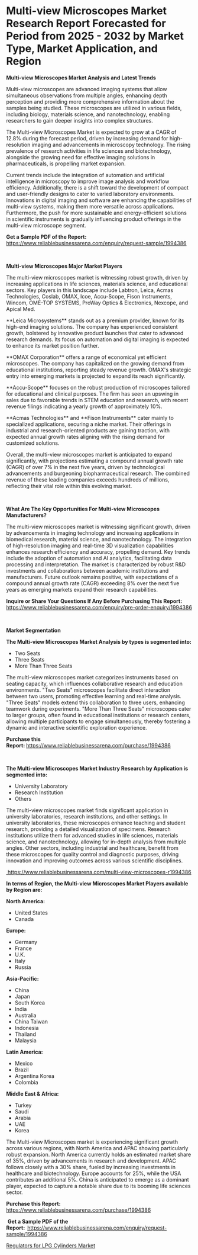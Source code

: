 <p><h1>Multi-view Microscopes Market Research Report Forecasted for Period from 2025 -  2032 by Market Type, Market Application, and Region</h1></p><p><strong>Multi-view Microscopes Market Analysis and Latest Trends</strong></p>
<p><p>Multi-view microscopes are advanced imaging systems that allow simultaneous observations from multiple angles, enhancing depth perception and providing more comprehensive information about the samples being studied. These microscopes are utilized in various fields, including biology, materials science, and nanotechnology, enabling researchers to gain deeper insights into complex structures.</p><p>The Multi-view Microscopes Market is expected to grow at a CAGR of 12.8% during the forecast period, driven by increasing demand for high-resolution imaging and advancements in microscopy technology. The rising prevalence of research activities in life sciences and biotechnology, alongside the growing need for effective imaging solutions in pharmaceuticals, is propelling market expansion. </p><p>Current trends include the integration of automation and artificial intelligence in microscopy to improve image analysis and workflow efficiency. Additionally, there is a shift toward the development of compact and user-friendly designs to cater to varied laboratory environments. Innovations in digital imaging and software are enhancing the capabilities of multi-view systems, making them more versatile across applications. Furthermore, the push for more sustainable and energy-efficient solutions in scientific instruments is gradually influencing product offerings in the multi-view microscope segment.</p></p>
<p><strong>Get a Sample PDF of the Report:&nbsp;</strong> <a href="https://www.reliablebusinessarena.com/enquiry/request-sample/1994386?utm_campaign=2177&utm_medium=2&utm_source=Github&utm_content=ia&utm_term=02032025&utm_id=multi-view-microscopes">https://www.reliablebusinessarena.com/enquiry/request-sample/1994386</a></p>
<p>&nbsp;</p>
<p><strong>Multi-view Microscopes Major Market Players</strong></p>
<p><p>The multi-view microscopes market is witnessing robust growth, driven by increasing applications in life sciences, materials science, and educational sectors. Key players in this landscape include Labtron, Leica, Acmas Technologies, Coslab, OMAX, Icoe, Accu-Scope, Fison Instruments, Wincom, OME-TOP SYSTEMS, ProWay Optics & Electronics, Nexcope, and Apical Med.</p><p>**Leica Microsystems** stands out as a premium provider, known for its high-end imaging solutions. The company has experienced consistent growth, bolstered by innovative product launches that cater to advanced research demands. Its focus on automation and digital imaging is expected to enhance its market position further.</p><p>**OMAX Corporation** offers a range of economical yet efficient microscopes. The company has capitalized on the growing demand from educational institutions, reporting steady revenue growth. OMAX's strategic entry into emerging markets is projected to expand its reach significantly.</p><p>**Accu-Scope** focuses on the robust production of microscopes tailored for educational and clinical purposes. The firm has seen an upswing in sales due to favorable trends in STEM education and research, with recent revenue filings indicating a yearly growth of approximately 10%.</p><p>**Acmas Technologies** and **Fison Instruments** cater mainly to specialized applications, securing a niche market. Their offerings in industrial and research-oriented products are gaining traction, with expected annual growth rates aligning with the rising demand for customized solutions.</p><p>Overall, the multi-view microscopes market is anticipated to expand significantly, with projections estimating a compound annual growth rate (CAGR) of over 7% in the next five years, driven by technological advancements and burgeoning biopharmaceutical research. The combined revenue of these leading companies exceeds hundreds of millions, reflecting their vital role within this evolving market.</p></p>
<p>&nbsp;</p>
<p><strong>What Are The Key Opportunities For Multi-view Microscopes Manufacturers?</strong></p>
<p><p>The multi-view microscopes market is witnessing significant growth, driven by advancements in imaging technology and increasing applications in biomedical research, material science, and nanotechnology. The integration of high-resolution imaging and real-time 3D visualization capabilities enhances research efficiency and accuracy, propelling demand. Key trends include the adoption of automation and AI analytics, facilitating data processing and interpretation. The market is characterized by robust R&D investments and collaborations between academic institutions and manufacturers. Future outlook remains positive, with expectations of a compound annual growth rate (CAGR) exceeding 8% over the next five years as emerging markets expand their research capabilities.</p></p>
<p><strong>Inquire or Share Your Questions If Any Before Purchasing This Report:</strong> <a href="https://www.reliablebusinessarena.com/enquiry/pre-order-enquiry/1994386?utm_campaign=2177&utm_medium=2&utm_source=Github&utm_content=ia&utm_term=02032025&utm_id=multi-view-microscopes">https://www.reliablebusinessarena.com/enquiry/pre-order-enquiry/1994386</a></p>
<p>&nbsp;</p>
<p><strong>Market Segmentation</strong></p>
<p><strong>The Multi-view Microscopes Market Analysis by types is segmented into:</strong></p>
<p><ul><li>Two Seats</li><li>Three Seats</li><li>More Than Three Seats</li></ul></p>
<p><p>The multi-view microscopes market categorizes instruments based on seating capacity, which influences collaborative research and education environments. "Two Seats" microscopes facilitate direct interaction between two users, promoting effective learning and real-time analysis. "Three Seats" models extend this collaboration to three users, enhancing teamwork during experiments. "More Than Three Seats" microscopes cater to larger groups, often found in educational institutions or research centers, allowing multiple participants to engage simultaneously, thereby fostering a dynamic and interactive scientific exploration experience.</p></p>
<p><strong>Purchase this Report:&nbsp;</strong><a href="https://www.reliablebusinessarena.com/purchase/1994386?utm_campaign=2177&utm_medium=2&utm_source=Github&utm_content=ia&utm_term=02032025&utm_id=multi-view-microscopes">https://www.reliablebusinessarena.com/purchase/1994386</a></p>
<p>&nbsp;</p>
<p><strong>The Multi-view Microscopes Market Industry Research by Application is segmented into:</strong></p>
<p><ul><li>University Laboratory</li><li>Research Institution</li><li>Others</li></ul></p>
<p><p>The multi-view microscopes market finds significant application in university laboratories, research institutions, and other settings. In university laboratories, these microscopes enhance teaching and student research, providing a detailed visualization of specimens. Research institutions utilize them for advanced studies in life sciences, materials science, and nanotechnology, allowing for in-depth analysis from multiple angles. Other sectors, including industrial and healthcare, benefit from these microscopes for quality control and diagnostic purposes, driving innovation and improving outcomes across various scientific disciplines.</p></p>
<p><a href="https://www.reliablebusinessarena.com/multi-view-microscopes-r1994386?utm_campaign=2177&utm_medium=2&utm_source=Github&utm_content=ia&utm_term=02032025&utm_id=multi-view-microscopes">&nbsp;https://www.reliablebusinessarena.com/multi-view-microscopes-r1994386</a></p>
<p><strong>In terms of Region, the Multi-view Microscopes Market Players available by Region are:</strong></p>
<p>
    <p> <strong> North America: </strong>
        <ul>
            <li>United States</li>
            <li>Canada</li>
        </ul>
        </p> 
    <p> <strong> Europe: </strong>
        <ul>
            <li>Germany</li>
            <li>France</li>
            <li>U.K.</li>
            <li>Italy</li>
            <li>Russia</li>
        </ul>
        </p> 
    <p> <strong> Asia-Pacific: </strong>
        <ul>
            <li>China</li>
            <li>Japan</li>
            <li>South Korea</li>
            <li>India</li>
            <li>Australia</li>
            <li>China Taiwan</li>
            <li>Indonesia</li>
            <li>Thailand</li>
            <li>Malaysia</li>
        </ul>
        </p> 
    <p> <strong> Latin America: </strong>
        <ul>
            <li>Mexico</li>
            <li>Brazil</li>
            <li>Argentina Korea</li>
            <li>Colombia</li>
        </ul>
        </p> 
    <p> <strong> Middle East & Africa: </strong>
        <ul>
            <li>Turkey</li>
            <li>Saudi</li>
            <li>Arabia</li>
            <li>UAE</li>
            <li>Korea</li>
        </ul>
    </p>
    </p>
<p><p>The Multi-view Microscopes market is experiencing significant growth across various regions, with North America and APAC showing particularly robust expansion. North America currently holds an estimated market share of 35%, driven by advancements in research and development. APAC follows closely with a 30% share, fueled by increasing investments in healthcare and biotechnology. Europe accounts for 25%, while the USA contributes an additional 5%. China is anticipated to emerge as a dominant player, expected to capture a notable share due to its booming life sciences sector.</p></p>
<p><strong>Purchase this Report: </strong><a href="https://www.reliablebusinessarena.com/purchase/1994386?utm_campaign=2177&utm_medium=2&utm_source=Github&utm_content=ia&utm_term=02032025&utm_id=multi-view-microscopes">https://www.reliablebusinessarena.com/purchase/1994386</a></p>
<p>&nbsp;<strong>Get a Sample PDF of the Report:&nbsp;&nbsp;</strong><a href="https://www.reliablebusinessarena.com/enquiry/request-sample/1994386?utm_campaign=2177&utm_medium=2&utm_source=Github&utm_content=ia&utm_term=02032025&utm_id=multi-view-microscopes">https://www.reliablebusinessarena.com/enquiry/request-sample/1994386</a></p>
<p><strong></strong></p>
<p><p><a href="https://github.com/SamiaChowdhury801/Market-Research-Report-List-1/blob/main/regulators-for-lpg-cylinders-market.md?utm_campaign=2177&utm_medium=2&utm_source=Github&utm_content=ia&utm_term=02032025&utm_id=multi-view-microscopes">Regulators for LPG Cylinders Market</a></p></p>